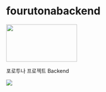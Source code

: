 # fourutonabackend


<img src="https://github.com/kimbakcho/fourutonabackend/blob/master/formain.png" width="190" height="100">

포로투나 프로젝트 Backend

<img src="https://github.com/kimbakcho/fourutonabackend/blob/master/backend.png">


